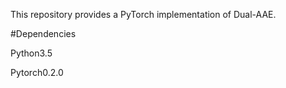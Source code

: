 This repository provides a PyTorch implementation of Dual-AAE.

#Dependencies

Python3.5

Pytorch0.2.0
